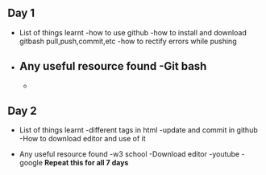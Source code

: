 ## Day 1
- List of things learnt
    -how to use github 
    -how to install and download gitbash pull,push,commit,etc
    -how to rectify errors while pushing

- Any useful resource found
    -Git bash
    -
    -

## Day 2
- List of things learnt
    -different tags in html
    -update and commit in github
    -How to download editor and use of it

- Any useful resource found
    -w3 school
    -Download editor
    -youtube
    -google
**Repeat this for all 7 days**